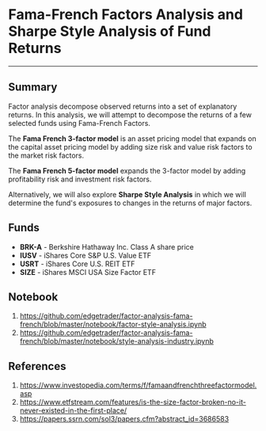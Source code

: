 # Fama-French Factors Analysis and Sharpe Style Analysis of Fund Returns  
---

## Summary
Factor analysis decompose observed returns into a set of explanatory returns.  In this analysis, we will attempt to decompose the returns of a few selected funds using Fama-French Factors.

The **Fama French 3-factor model** is an asset pricing model that expands on the capital asset pricing model by adding size risk and value risk factors to the market risk factors.

The **Fama French 5-factor model** expands the 3-factor model by adding profitability risk and investment risk factors.

Alternatively, we will also explore **Sharpe Style Analysis** in which we will determine the fund's exposures to changes in the returns of major factors.

## Funds
- **BRK-A** - Berkshire Hathaway Inc. Class A share price
- **IUSV** - iShares Core S&P U.S. Value ETF
- **USRT** - iShares Core U.S. REIT ETF
- **SIZE** - iShares MSCI USA Size Factor ETF

## Notebook
1. https://github.com/edgetrader/factor-analysis-fama-french/blob/master/notebook/factor-style-analysis.ipynb
2. https://github.com/edgetrader/factor-analysis-fama-french/blob/master/notebook/style-analysis-industry.ipynb

## References

1. https://www.investopedia.com/terms/f/famaandfrenchthreefactormodel.asp
2. https://www.etfstream.com/features/is-the-size-factor-broken-no-it-never-existed-in-the-first-place/
3. https://papers.ssrn.com/sol3/papers.cfm?abstract_id=3686583
